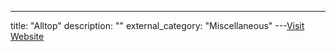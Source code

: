 ---
title: "Alltop"
description: ""
external_category: "Miscellaneous"
---[Visit Website](http://alltop.com)

